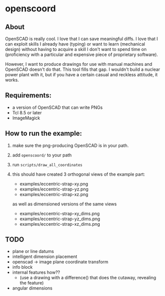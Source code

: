 openscoord
==========

About
-----

OpenSCAD is really cool. I love that I can save meaningful diffs. I
love that I can exploit skills I already have (typing) or want to
learn (mechanical design) without having to acquire a skill I don't
want to spend time on (proficiency with a particular and expensive
piece of proprietary software).

However, I want to produce drawings for use with manual machines and
OpenSCAD doesn't do that. This tool fills that gap. I wouldn't build a
nuclear power plant with it, but if you have a certain casual and
reckless attitude, it works.

Requirements:
-------------

 - a version of OpenSCAD that can write PNGs
 - Tcl 8.5 or later
 - ImageMagick

How to run the example:
-----------------------

1. make sure the png-producing OpenSCAD is in your path. 
2. add `openscoord/` to your path
3. run `scripts/draw_all_coordinates`
4. this should have created 3 orthogonal views of the example part:

    - examples/eccentric-strap-xy.png
    - examples/eccentric-strap-yz.png
    - examples/eccentric-strap-xz.png

   as well as dimensioned versions of the same views 

    - examples/eccentric-strap-xy_dims.png
    - examples/eccentric-strap-yz_dims.png
    - examples/eccentric-strap-xz_dims.png

TODO
----------------

 - plane or line datums
 - intelligent dimension placement
 - openscad -> image plane coordinate transform
 - info block
 - internal features how??
   - (use a drawing with a difference() that does the cutaway,
     revealing the feature)
 - angular dimensions
